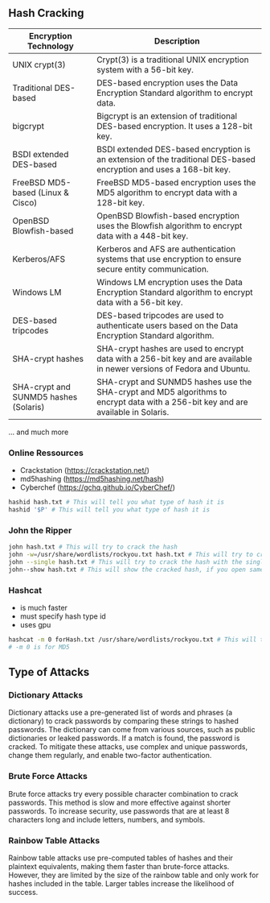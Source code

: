 ## Hash Cracking 

| Encryption Technology                     | Description                                                                                                 |
|-------------------------------------------|-------------------------------------------------------------------------------------------------------------|
| UNIX crypt(3)                             | Crypt(3) is a traditional UNIX encryption system with a 56-bit key.                                          |
| Traditional DES-based                     | DES-based encryption uses the Data Encryption Standard algorithm to encrypt data.                            |
| bigcrypt                                  | Bigcrypt is an extension of traditional DES-based encryption. It uses a 128-bit key.                         |
| BSDI extended DES-based                   | BSDI extended DES-based encryption is an extension of the traditional DES-based encryption and uses a 168-bit key. |
| FreeBSD MD5-based (Linux & Cisco)         | FreeBSD MD5-based encryption uses the MD5 algorithm to encrypt data with a 128-bit key.                      |
| OpenBSD Blowfish-based                    | OpenBSD Blowfish-based encryption uses the Blowfish algorithm to encrypt data with a 448-bit key.            |
| Kerberos/AFS                              | Kerberos and AFS are authentication systems that use encryption to ensure secure entity communication.       |
| Windows LM                                | Windows LM encryption uses the Data Encryption Standard algorithm to encrypt data with a 56-bit key.         |
| DES-based tripcodes                       | DES-based tripcodes are used to authenticate users based on the Data Encryption Standard algorithm.          |
| SHA-crypt hashes                          | SHA-crypt hashes are used to encrypt data with a 256-bit key and are available in newer versions of Fedora and Ubuntu. |
| SHA-crypt and SUNMD5 hashes (Solaris)     | SHA-crypt and SUNMD5 hashes use the SHA-crypt and MD5 algorithms to encrypt data with a 256-bit key and are available in Solaris. |
... and much more

### Online Ressources
- Crackstation (https://crackstation.net/)
- md5hashing (https://md5hashing.net/hash)
- Cyberchef (https://gchq.github.io/CyberChef/)

```bash
hashid hash.txt # This will tell you what type of hash it is
hashid '$P' # This will tell you what type of hash it is
```

### John the Ripper
```bash
john hash.txt # This will try to crack the hash
john -w=/usr/share/wordlists/rockyou.txt hash.txt # This will try to crack the hash with the rockyou wordlist
john --single hash.txt # This will try to crack the hash with the single mode
john--show hash.txt # This will show the cracked hash, if you open same file again
```

### Hashcat
- is much faster
- must specify hash type id
- uses gpu

```bash
hashcat -m 0 forHash.txt /usr/share/wordlists/rockyou.txt # This will try to crack the hash with the rockyou wordlist
# -m 0 is for MD5
```

## Type of Attacks 
### Dictionary Attacks
Dictionary attacks use a pre-generated list of words and phrases (a dictionary) to crack passwords by comparing these strings to hashed passwords. The dictionary can come from various sources, such as public dictionaries or leaked passwords. If a match is found, the password is cracked. To mitigate these attacks, use complex and unique passwords, change them regularly, and enable two-factor authentication.

### Brute Force Attacks
Brute force attacks try every possible character combination to crack passwords. This method is slow and more effective against shorter passwords. To increase security, use passwords that are at least 8 characters long and include letters, numbers, and symbols.

### Rainbow Table Attacks
Rainbow table attacks use pre-computed tables of hashes and their plaintext equivalents, making them faster than brute-force attacks. However, they are limited by the size of the rainbow table and only work for hashes included in the table. Larger tables increase the likelihood of success.
